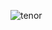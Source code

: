 ![tenor](tenor.gif)

<!---![tenor](https://github.com/user-attachments/assets/46388bf3-ef0f-445c-b750-7e858f641533)

xdefagot/xdefagot is a ✨ special ✨ repository because its `README.md` (this file) appears on your GitHub profile.
You![WhatsApp Image 2025-04-17 at 1 20 14 PM](https://github.com/user-attachments/assets/44e446f8-5b9e-4df9-b0ba-646803daece9)
 can click the Preview link to take a look at your changes.
--->
